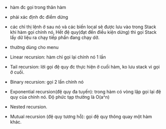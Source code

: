 - hàm đc gọi trong thân hàm
- phải xác định đc điểm dừng
- các chỉ thị lệnh ở sau nó và các biến local sẽ được lưu vào trong Stack khi hàm gọi chính nó,
  Hết đệ quy(đạt đến điều kiện dừng) thì gọi Stack lấy dữ liệu ra chạy tiếp phần đang chạy dở.
- thường dùng cho menu

- Linear recursion: hàm chỉ gọi lại chính nó 1 lần
- Tail recursion: lời gọi đệ quy đc thực hiện ở cuối hàm, ko lưu stack vì gọi ở cuối.
- Binary recursion: gọi 2 lần chính nó
- Exponential recursion(đệ quy đa tuyến): trong hàm có vòng lặp gọi lại đệ quy của chính nó.
  Độ phức tạp thường là O(a^n)
- Nested recursion.
- Mutual recursion (đệ quy tương hỗ): gọi đệ quy thông quay một hàm khác.

